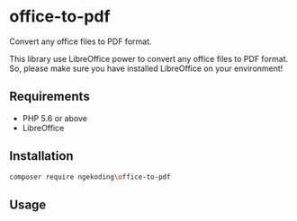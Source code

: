 # office-to-pdf

Convert any office files to PDF format.

This library use LibreOffice power to convert any office files to PDF format. So, please make sure you have installed LibreOffice on your environment!

## Requirements
- PHP 5.6 or above
- LibreOffice

## Installation

```bash
composer require ngekoding\office-to-pdf
```

## Usage

```php

```